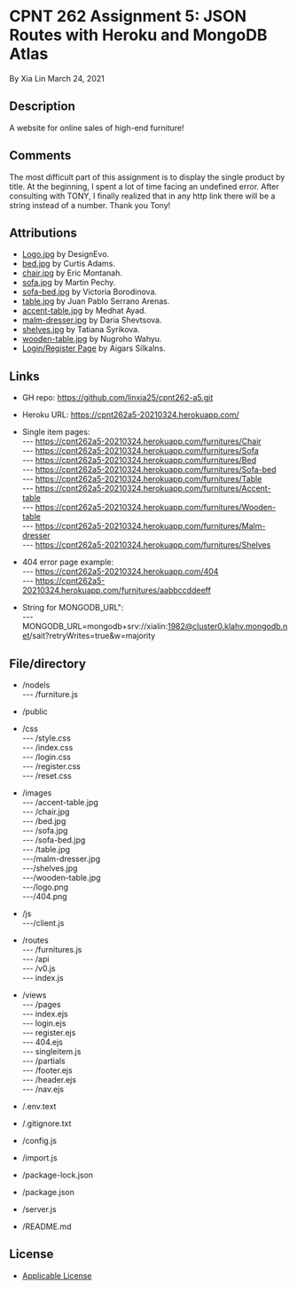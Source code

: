 ﻿# CPNT 262 Assignment 5: JSON Routes with Heroku and MongoDB Atlas
By Xia Lin March 24, 2021

## Description
A website for online sales of high-end furniture!

## Comments

The most difficult part of this assignment is to display the single product by title. At the beginning, I spent a lot of time facing an undefined error. After consulting with TONY, I finally realized that in any http link there will be a string instead of a number. Thank you Tony!

## Attributions
- [Logo.jpg](https://www.designevo.com/ "Logo") by DesignEvo.
- [bed.jpg](https://www.pexels.com/photo/brown-wooden-bed-inside-bedroom-3773575/ "bed") by Curtis Adams.
- [chair.jpg](https://www.pexels.com/photo/two-assorted-color-padded-chairs-near-side-table-1350789/ "chair") by Eric Montanah.
- [sofa.jpg](https://www.pexels.com/photo/2-seat-orange-leather-sofa-beside-wall-1866149/ "sofa") by Martin Pechy.
- [sofa-bed.jpg](https://www.pexels.com/photo/empty-bedroom-set-1648768/ "sofa-bed") by Victoria Borodinova.
- [table.jpg](https://www.pexels.com/photo/glass-bottle-filled-with-black-straw-on-brown-wooden-table-890669/ "table") by Juan Pablo Serrano Arenas.
- [accent-table.jpg](https://www.pexels.com/photo/white-and-black-desk-beside-bed-and-window-439227/"accent-table.jpg") by Medhat Ayad.
- [malm-dresser.jpg](https://www.pexels.com/photo/photo-of-brown-wooden-3-drawer-malm-dresser-with-black-plastic-case-879821/) by Daria Shevtsova.
- [shelves.jpg](https://www.pexels.com/photo/interior-of-children-bedroom-with-wooden-furniture-and-toys-and-globe-placed-on-shelves-in-room-3932930/) by Tatiana Syrikova.
- [wooden-table.jpg](https://www.pexels.com/photo/brown-wooden-table-with-chair-3097112/) by Nugroho Wahyu.
- [Login/Register Page](https://codepen.io/colorlib/pen/rxddKy) by Aigars Silkalns.

## Links
- GH repo: https://github.com/linxia25/cpnt262-a5.git
- Heroku URL: https://cpnt262a5-20210324.herokuapp.com/
- Single item pages:<br />
--- https://cpnt262a5-20210324.herokuapp.com/furnitures/Chair<br />
--- https://cpnt262a5-20210324.herokuapp.com/furnitures/Sofa<br />
--- https://cpnt262a5-20210324.herokuapp.com/furnitures/Bed<br />
--- https://cpnt262a5-20210324.herokuapp.com/furnitures/Sofa-bed<br />
--- https://cpnt262a5-20210324.herokuapp.com/furnitures/Table<br />
--- https://cpnt262a5-20210324.herokuapp.com/furnitures/Accent-table<br />
--- https://cpnt262a5-20210324.herokuapp.com/furnitures/Wooden-table<br />
--- https://cpnt262a5-20210324.herokuapp.com/furnitures/Malm-dresser<br />
--- https://cpnt262a5-20210324.herokuapp.com/furnitures/Shelves<br />

- 404 error page example:<br />
--- https://cpnt262a5-20210324.herokuapp.com/404<br />
--- https://cpnt262a5-20210324.herokuapp.com/furnitures/aabbccddeeff<br />

- String for MONGODB_URL":<br />
--- MONGODB_URL=mongodb+srv://xialin:1982@cluster0.klahv.mongodb.net/sait?retryWrites=true&w=majority

## File/directory
- /nodels<br />
--- /furniture.js<br />

- /public<br />
- /css<br />
--- /style.css<br />
--- /index.css<br />
--- /login.css<br />
--- /register.css<br />
--- /reset.css<br />
- /images<br />
--- /accent-table.jpg<br />
--- /chair.jpg<br />
--- /bed.jpg<br />
--- /sofa.jpg<br />
--- /sofa-bed.jpg<br />
--- /table.jpg<br />
---/malm-dresser.jpg<br />
---/shelves.jpg<br />
---/wooden-table.jpg<br />
---/logo.png<br />
---/404.png<br />
- /js<br />
---/client.js<br />
- /routes<br />
--- /furnitures.js<br />
--- /api<br />
  --- /v0.js<br />
--- index.js<br />

- /views<br />
--- /pages<br />
  --- index.ejs<br />
  --- login.ejs<br />
  --- register.ejs<br />
  --- 404.ejs<br />
  --- singleitem.js<br />
--- /partials<br />
  --- /footer.ejs<br />
  --- /header.ejs<br />
  --- /nav.ejs<br />

- /.env.text

- /.gitignore.txt

- /config.js

- /import.js

- /package-lock.json

- /package.json

- /server.js

- /README.md

## License
- [Applicable License](https://creativecommons.org/licenses/by/4.0/legalcode "Applicable License")